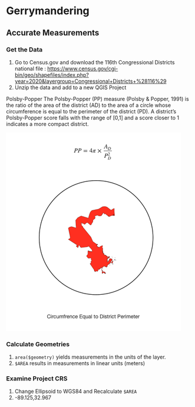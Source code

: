 # Gerrymandering

## Accurate Measurements

### Get the Data

1. Go to Census.gov and download the 116th Congressional Districts national file : https://www.census.gov/cgi-bin/geo/shapefiles/index.php?year=2020&layergroup=Congressional+Districts+%28116%29
2. Unzip the data and add to a new QGIS Project


Polsby-Popper
The Polsby-Popper (PP) measure (Polsby & Popper, 1991) is the ratio of the area of the district (AD) to the area of a circle whose circumference is equal to the perimeter of the district (PD). A district’s Polsby-Popper score falls with the range of [0,1] and a score closer to 1 indicates a more compact district.

![](images/Bees-7670b74c.png)

### Calculate Geometries

1. `area($geometry)` yields measurements in the units of the layer.
2. `$AREA` results in measurements in linear units (meters)

### Examine Project CRS

1. Change Ellipsoid to WGS84 and Recalculate `$AREA`
2. -89.125,32.967
